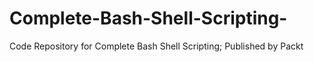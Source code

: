 # Complete-Bash-Shell-Scripting-
Code Repository for Complete Bash Shell Scripting; Published by Packt
